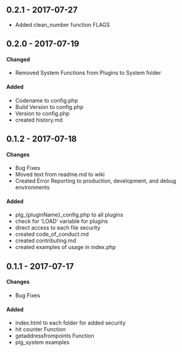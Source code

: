 ## 0.2.1 - 2017-07-27
* Added clean_number function FLAGS

## 0.2.0 - 2017-07-19
#### Changed
* Removed System Functions from Plugins to System folder
#### Added
* Codename to config.php
* Build Version to config.php
* Version to config.php
* created history.md

## 0.1.2 - 2017-07-18
#### Changes
* Bug Fixes
* Moved text from readme.md to wiki
* Created Error Reporting to production, development, and debug environments
#### Added
* plg_{pluginName}_config.php to all plugins
* check for 'LOAD' variable for plugins
* direct access to each file security
* created code_of_conduct.md
* created contributing.md
* created examples of usage in index.php
## 0.1.1 - 2017-07-17
#### Changes
* Bug Fixes
#### Added
* index.html to each folder for added security
* hit counter Function
* getaddressfrompoints Function
* plg_system examples
